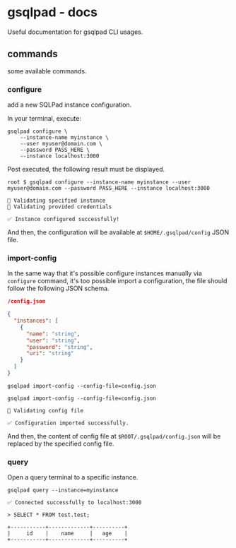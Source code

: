 # gsqlpad - docs

Useful documentation for gsqlpad CLI usages.

## commands

some available commands.

### configure

add a new SQLPad instance configuration.

In your terminal, execute:

```shell
gsqlpad configure \
    --instance-name myinstance \
    --user myuser@domain.com \
    --password PASS_HERE \
    --instance localhost:3000
```

Post executed, the following result must be displayed.

```shell
root $ gsqlpad configure --instance-name myinstance --user myuser@domain.com --password PASS_HERE --instance localhost:3000

🔘 Validating specified instance
🔘 Validating provided credentials

✅ Instance configured successfully!
```

And then, the configuration will be available at `$HOME/.gsqlpad/config` JSON file.

### import-config

In the same way that it's possible configure instances manually via `configure` command, it's too possible import a configuration,
the file should follow the following JSON schema.

```json
/config.json

{
  "instances": [
    {
      "name": "string",
      "user": "string",
      "password": "string",
      "uri": "string"
    }
  ]
}
```

```shell
gsqlpad import-config --config-file=config.json
```

```shell
gsqlpad import-config --config-file=config.json

🔘 Validating config file

✅ Configuration imported successfully.
```

And then, the content of config file at `$ROOT/.gsqlpad/config.json` will be replaced by the specified config file.

### query

Open a query terminal to a specific instance.

```shell
gsqlpad query --instance=myinstance

✅ Connected successfully to localhost:3000

> SELECT * FROM test.test;

+-----------+-------------+----------+
|     id    |    name     |   age    |
+-----------+-------------+----------+
```
